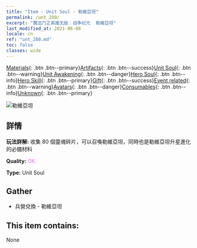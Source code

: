 ```yaml
---
title: "Item - Unit Soul - 勒維亞坦"
permalink: /unt_280/
excerpt: "魔法门之英雄无敌：战争纪元  勒維亞坦"
last_modified_at: 2021-06-08
locale: cn
ref: "unt_280.md"
toc: false
classes: wide
---
```

 [Materials](/ItemsCN/){: .btn .btn--primary}[Artifacts](/ItemsCN/Artifacts/){: .btn .btn--success}[Unit Soul](/ItemsCN/UnitSoul/){: .btn .btn--warning}[Unit Awakening](/ItemsCN/UnitAwakening/){: .btn .btn--danger}[Hero Soul](/ItemsCN/HeroSoul/){: .btn .btn--info}[Hero Skill](/ItemsCN/HeroSkill/){: .btn .btn--primary}[Gift](/ItemsCN/Gift/){: .btn .btn--success}[Event related](/ItemsCN/Events/){: .btn .btn--warning}[Avatars](/ItemsCN/Avatars/){: .btn .btn--danger}[Consumables](/ItemsCN/Consumables/){: .btn .btn--info}[Unknown](/ItemsCN/Unknown/){: .btn .btn--primary}

 ![勒維亞坦](/images/u/ti_haiguai.jpg)

## 詳情
 **玩法詳解:** 收集 80 個靈魂碎片，可以召喚勒維亞坦，同時也是勒維亞坦升星進化的必備材料

 **Quality:** <span style="color: #DA70D6">OK</span>

 **Type:** Unit Soul

## Gather

*    兵營兌換 - 勒維亞坦 

## This item contains:

  None

